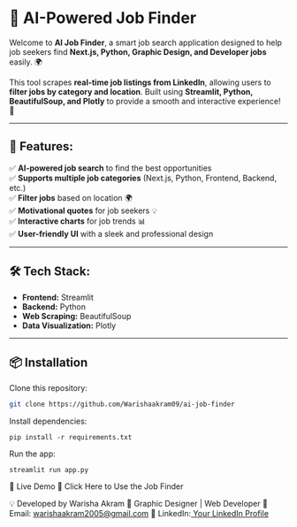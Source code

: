 # 🚀 AI-Powered Job Finder

Welcome to **AI Job Finder**, a smart job search application designed to help job seekers find **Next.js, Python, Graphic Design, and Developer jobs** easily. 🌍  

This tool scrapes **real-time job listings from LinkedIn**, allowing users to **filter jobs by category and location**. Built using **Streamlit, Python, BeautifulSoup, and Plotly** to provide a smooth and interactive experience! 💼  

---

## 🎯 Features:
✅ **AI-powered job search** to find the best opportunities  
✅ **Supports multiple job categories** (Next.js, Python, Frontend, Backend, etc.)  
✅ **Filter jobs** based on location 🌍  
✅ **Motivational quotes** for job seekers 💡  
✅ **Interactive charts** for job trends 📊  
✅ **User-friendly UI** with a sleek and professional design  

---

## 🛠 Tech Stack:
- **Frontend:** Streamlit  
- **Backend:** Python  
- **Web Scraping:** BeautifulSoup  
- **Data Visualization:** Plotly  

---

## 📦 Installation  

Clone this repository:
```bash
git clone https://github.com/Warishaakram09/ai-job-finder
```
Install dependencies:
```
pip install -r requirements.txt
```
Run the app:
```
streamlit run app.py
```

🔗 Live Demo
🚀 Click Here to Use the Job Finder

💡 Developed by Warisha Akram
🚀 Graphic Designer | Web Developer 
📧 Email: warishaakram2005@gmail.com
🔗 LinkedIn:[ Your LinkedIn Profile](https://www.linkedin.com/in/warisha-akram-4684b025b/)

